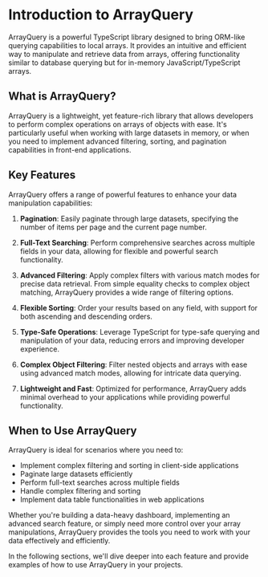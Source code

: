 # Introduction to ArrayQuery

ArrayQuery is a powerful TypeScript library designed to bring ORM-like querying capabilities to local arrays. It provides an intuitive and efficient way to manipulate and retrieve data from arrays, offering functionality similar to database querying but for in-memory JavaScript/TypeScript arrays.

## What is ArrayQuery?

ArrayQuery is a lightweight, yet feature-rich library that allows developers to perform complex operations on arrays of objects with ease. It's particularly useful when working with large datasets in memory, or when you need to implement advanced filtering, sorting, and pagination capabilities in front-end applications.

## Key Features

ArrayQuery offers a range of powerful features to enhance your data manipulation capabilities:

1. **Pagination**: Easily paginate through large datasets, specifying the number of items per page and the current page number.

2. **Full-Text Searching**: Perform comprehensive searches across multiple fields in your data, allowing for flexible and powerful search functionality.

3. **Advanced Filtering**: Apply complex filters with various match modes for precise data retrieval. From simple equality checks to complex object matching, ArrayQuery provides a wide range of filtering options.

4. **Flexible Sorting**: Order your results based on any field, with support for both ascending and descending orders.

5. **Type-Safe Operations**: Leverage TypeScript for type-safe querying and manipulation of your data, reducing errors and improving developer experience.

6. **Complex Object Filtering**: Filter nested objects and arrays with ease using advanced match modes, allowing for intricate data querying.

8. **Lightweight and Fast**: Optimized for performance, ArrayQuery adds minimal overhead to your applications while providing powerful functionality.

## When to Use ArrayQuery

ArrayQuery is ideal for scenarios where you need to:

- Implement complex filtering and sorting in client-side applications
- Paginate large datasets efficiently
- Perform full-text searches across multiple fields
- Handle complex filtering and sorting
- Implement data table functionalities in web applications

Whether you're building a data-heavy dashboard, implementing an advanced search feature, or simply need more control over your array manipulations, ArrayQuery provides the tools you need to work with your data effectively and efficiently.

In the following sections, we'll dive deeper into each feature and provide examples of how to use ArrayQuery in your projects.
